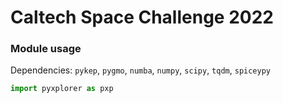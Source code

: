 # Caltech Space Challenge 2022

### Module usage

Dependencies: `pykep`, `pygmo`, `numba`, `numpy`, `scipy`, `tqdm`, `spiceypy`

```python
import pyxplorer as pxp
```

